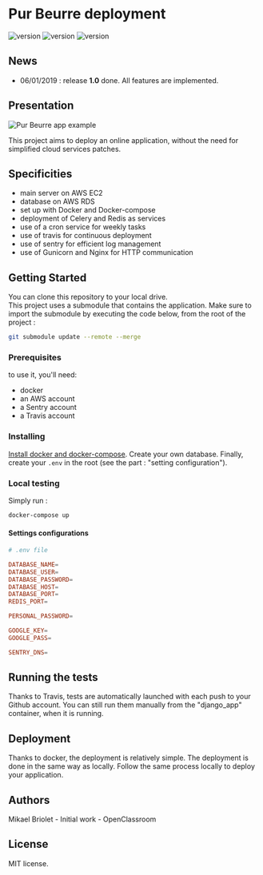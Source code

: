 
# Pur Beurre deployment

![version](https://img.shields.io/badge/version-1.0-blue.svg?longCache=true&style=flat-square) ![version](https://img.shields.io/badge/docker_ce-18+-ligh.svg?longCache=true&style=flat-square) ![version](https://img.shields.io/badge/project-deployment-orange.svg?longCache=true&style=flat-square)

## News

- 06/01/2019 : release **1.0** done. All features are implemented.  

## Presentation

![Pur Beurre app example](https://i.imgur.com/cnvOiDb.jpg)

This project aims to deploy an online application, without the need for simplified cloud services patches.

## Specificities

- main server on AWS EC2
- database on AWS RDS
- set up with Docker and Docker-compose
- deployment of Celery and Redis as services
- use of a cron service for weekly tasks
- use of travis for continuous deployment
- use of sentry for efficient log management
- use of Gunicorn and Nginx for HTTP communication

## Getting Started

You can clone this repository to your local drive.  
This project uses a submodule that contains the application. Make sure to import the submodule by executing the code below, from the root of the project :
```bash
git submodule update --remote --merge
```

### Prerequisites

to use it, you'll need:

- docker
- an AWS account
- a Sentry account
- a Travis account

### Installing

[Install docker and docker-compose](https://www.docker.com/). Create your own database. Finally, create your ```.env``` in the root (see the part : "setting configuration").

### Local testing

Simply run :
```bash
docker-compose up
```

#### Settings configurations

```conf
# .env file

DATABASE_NAME=
DATABASE_USER=
DATABASE_PASSWORD=
DATABASE_HOST=
DATABASE_PORT=
REDIS_PORT=

PERSONAL_PASSWORD=

GOOGLE_KEY=
GOOGLE_PASS=

SENTRY_DNS=
```

## Running the tests

Thanks to Travis, tests are automatically launched with each push to your Github account. You can still run them manually from the "django_app" container, when it is running.

## Deployment

Thanks to docker, the deployment is relatively simple. The deployment is done in the same way as locally. Follow the same process locally to deploy your application.

## Authors

Mikael Briolet - Initial work - OpenClassroom  

## License

MIT license.
